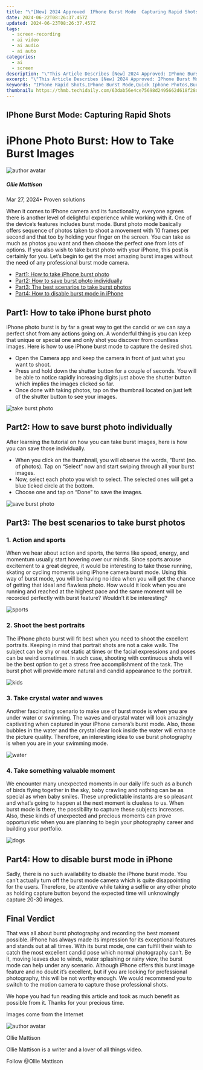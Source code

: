 ```yaml
---
title: "\"[New] 2024 Approved  IPhone Burst Mode  Capturing Rapid Shots\""
date: 2024-06-22T08:26:37.457Z
updated: 2024-06-23T08:26:37.457Z
tags: 
  - screen-recording
  - ai video
  - ai audio
  - ai auto
categories: 
  - ai
  - screen
description: "\"This Article Describes [New] 2024 Approved: IPhone Burst Mode: Capturing Rapid Shots\""
excerpt: "\"This Article Describes [New] 2024 Approved: IPhone Burst Mode: Capturing Rapid Shots\""
keywords: "IPhone Rapid Shots,IPhone Burst Mode,Quick Iphone Photos,Burst Mode iPhones,Speedshot iPhone,Hasty iPhone Capture,RapidiPhone Mode"
thumbnail: https://thmb.techidaily.com/63dab56e4ce75698d2495662d618f28dc10e8ea5781384709b703dd0571829f2.jpg
---
```


## IPhone Burst Mode: Capturing Rapid Shots

# iPhone Photo Burst: How to Take Burst Images

![author avatar](https://images.wondershare.com/filmora/article-images/ollie-mattison.jpg)

##### Ollie Mattison

 Mar 27, 2024• Proven solutions

 When it comes to iPhone camera and its functionality, everyone agrees there is another level of delightful experience while working with it. One of the device’s features includes burst mode. Burst photo mode basically offers sequence of photos taken to shoot a movement with 10 frames per second and that too by holding your finger on the screen. You can take as much as photos you want and then choose the perfect one from lots of options. If you also wish to take burst photo with your iPhone, this post is certainly for you. Let’s begin to get the most amazing burst images without the need of any professional burst mode camera.

* [Part1: How to take iPhone burst photo](#part1)
* [Part2: How to save burst photo individually](#part2)
* [Part3: The best scenarios to take burst photos](#part3)
* [Part4: How to disable burst mode in iPhone](#part4)

## Part1: How to take iPhone burst photo

 iPhone photo burst is by far a great way to get the candid or we can say a perfect shot from any actions going on. A wonderful thing is you can keep that unique or special one and only shot you discover from countless images. Here is how to use iPhone burst mode to capture the desired shot.

* Open the Camera app and keep the camera in front of just what you want to shoot.
* Press and hold down the shutter button for a couple of seconds. You will be able to notice rapidly increasing digits just above the shutter button which implies the images clicked so far.
* Once done with taking photos, tap on the thumbnail located on just left of the shutter button to see your images.
  
![take burst photo](https://images.wondershare.com/filmora/press.png)

## Part2: How to save burst photo individually

 After learning the tutorial on how you can take burst images, here is how you can save those individually.

* When you click on the thumbnail, you will observe the words, “Burst (no. of photos). Tap on “Select” now and start swiping through all your burst images.
* Now, select each photo you wish to select. The selected ones will get a blue ticked circle at the bottom.
* Choose one and tap on “Done” to save the images.
  
![save burst photo](https://images.wondershare.com/filmora/save.png)

## Part3: The best scenarios to take burst photos

### 1\. Action and sports

 When we hear about action and sports, the terms like speed, energy, and momentum usually start hovering over our minds. Since sports arouse excitement to a great degree, it would be interesting to take those running, skating or cycling moments using iPhone camera burst mode. Using this way of burst mode, you will be having no idea when you will get the chance of getting that ideal and flawless photo. How would it look when you are running and reached at the highest pace and the same moment will be recorded perfectly with burst feature? Wouldn’t it be interesting?

![sports](https://images.wondershare.com/filmora/sports.jpg)

### 2\. Shoot the best portraits

 The iPhone photo burst will fit best when you need to shoot the excellent portraits. Keeping in mind that portrait shots are not a cake walk. The subject can be shy or not static at times or the facial expressions and poses can be weird sometimes. In such case, shooting with continuous shots will be the best option to get a stress free accomplishment of the task. The burst phot will provide more natural and candid appearance to the portrait.

![kids](https://images.wondershare.com/filmora/kids.jpg)

### 3\. Take crystal water and waves

 Another fascinating scenario to make use of burst mode is when you are under water or swimming. The waves and crystal water will look amazingly captivating when captured in your iPhone camera’s burst mode. Also, those bubbles in the water and the crystal clear look inside the water will enhance the picture quality. Therefore, an interesting idea to use burst photography is when you are in your swimming mode.

![water](https://images.wondershare.com/filmora/water.jpg)

### 4\. Take something valuable moment

 We encounter many unexpected moments in our daily life such as a bunch of birds flying together in the sky, baby crawling and nothing can be as special as when baby smiles. These unpredictable instants are so pleasant and what’s going to happen at the next moment is clueless to us. When burst mode is there, the possibility to capture these subjects increases. Also, these kinds of unexpected and precious moments can prove opportunistic when you are planning to begin your photography career and building your portfolio.

![dogs](https://images.wondershare.com/filmora/dogs.jpg)

## Part4: How to disable burst mode in iPhone

 Sadly, there is no such availability to disable the iPhone burst mode. You can’t actually turn off the burst mode camera which is quite disappointing for the users. Therefore, be attentive while taking a selfie or any other photo as holding capture button beyond the expected time will unknowingly capture 20-30 images.

## Final Verdict

 That was all about burst photography and recording the best moment possible. iPhone has always made its impression for its exceptional features and stands out at all times. With its burst mode, one can fulfill their wish to catch the most excellent candid pose which normal photography can’t. Be it, moving leaves due to winds, water splashing or rainy view, the burst mode can help under any scenario. Although iPhone offers this burst image feature and no doubt it’s excellent, but if you are looking for professional photography, this will be not worthy enough. We would recommend you to switch to the motion camera to capture those professional shots.

 We hope you had fun reading this article and took as much benefit as possible from it. Thanks for your precious time.

 Images come from the Internet

![author avatar](https://images.wondershare.com/filmora/article-images/ollie-mattison.jpg)

Ollie Mattison

Ollie Mattison is a writer and a lover of all things video.

Follow @Ollie Mattison


<ins class="adsbygoogle"
     style="display:block"
     data-ad-format="autorelaxed"
     data-ad-client="ca-pub-7571918770474297"
     data-ad-slot="1223367746"></ins>



<ins class="adsbygoogle"
     style="display:block"
     data-ad-client="ca-pub-7571918770474297"
     data-ad-slot="8358498916"
     data-ad-format="auto"
     data-full-width-responsive="true"></ins>



